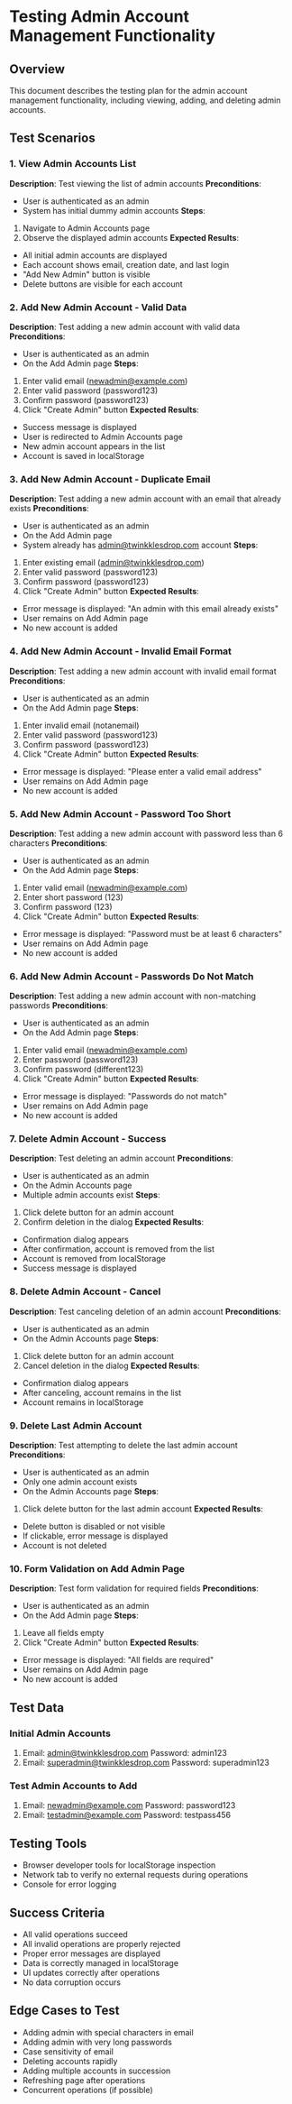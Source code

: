 # Testing Admin Account Management Functionality

## Overview
This document describes the testing plan for the admin account management functionality, including viewing, adding, and deleting admin accounts.

## Test Scenarios

### 1. View Admin Accounts List
**Description**: Test viewing the list of admin accounts
**Preconditions**: 
- User is authenticated as an admin
- System has initial dummy admin accounts
**Steps**:
1. Navigate to Admin Accounts page
2. Observe the displayed admin accounts
**Expected Results**:
- All initial admin accounts are displayed
- Each account shows email, creation date, and last login
- "Add New Admin" button is visible
- Delete buttons are visible for each account

### 2. Add New Admin Account - Valid Data
**Description**: Test adding a new admin account with valid data
**Preconditions**: 
- User is authenticated as an admin
- On the Add Admin page
**Steps**:
1. Enter valid email (newadmin@example.com)
2. Enter valid password (password123)
3. Confirm password (password123)
4. Click "Create Admin" button
**Expected Results**:
- Success message is displayed
- User is redirected to Admin Accounts page
- New admin account appears in the list
- Account is saved in localStorage

### 3. Add New Admin Account - Duplicate Email
**Description**: Test adding a new admin account with an email that already exists
**Preconditions**: 
- User is authenticated as an admin
- On the Add Admin page
- System already has admin@twinkklesdrop.com account
**Steps**:
1. Enter existing email (admin@twinkklesdrop.com)
2. Enter valid password (password123)
3. Confirm password (password123)
4. Click "Create Admin" button
**Expected Results**:
- Error message is displayed: "An admin with this email already exists"
- User remains on Add Admin page
- No new account is added

### 4. Add New Admin Account - Invalid Email Format
**Description**: Test adding a new admin account with invalid email format
**Preconditions**: 
- User is authenticated as an admin
- On the Add Admin page
**Steps**:
1. Enter invalid email (notanemail)
2. Enter valid password (password123)
3. Confirm password (password123)
4. Click "Create Admin" button
**Expected Results**:
- Error message is displayed: "Please enter a valid email address"
- User remains on Add Admin page
- No new account is added

### 5. Add New Admin Account - Password Too Short
**Description**: Test adding a new admin account with password less than 6 characters
**Preconditions**: 
- User is authenticated as an admin
- On the Add Admin page
**Steps**:
1. Enter valid email (newadmin@example.com)
2. Enter short password (123)
3. Confirm password (123)
4. Click "Create Admin" button
**Expected Results**:
- Error message is displayed: "Password must be at least 6 characters"
- User remains on Add Admin page
- No new account is added

### 6. Add New Admin Account - Passwords Do Not Match
**Description**: Test adding a new admin account with non-matching passwords
**Preconditions**: 
- User is authenticated as an admin
- On the Add Admin page
**Steps**:
1. Enter valid email (newadmin@example.com)
2. Enter password (password123)
3. Confirm password (different123)
4. Click "Create Admin" button
**Expected Results**:
- Error message is displayed: "Passwords do not match"
- User remains on Add Admin page
- No new account is added

### 7. Delete Admin Account - Success
**Description**: Test deleting an admin account
**Preconditions**: 
- User is authenticated as an admin
- On the Admin Accounts page
- Multiple admin accounts exist
**Steps**:
1. Click delete button for an admin account
2. Confirm deletion in the dialog
**Expected Results**:
- Confirmation dialog appears
- After confirmation, account is removed from the list
- Account is removed from localStorage
- Success message is displayed

### 8. Delete Admin Account - Cancel
**Description**: Test canceling deletion of an admin account
**Preconditions**: 
- User is authenticated as an admin
- On the Admin Accounts page
**Steps**:
1. Click delete button for an admin account
2. Cancel deletion in the dialog
**Expected Results**:
- Confirmation dialog appears
- After canceling, account remains in the list
- Account remains in localStorage

### 9. Delete Last Admin Account
**Description**: Test attempting to delete the last admin account
**Preconditions**: 
- User is authenticated as an admin
- Only one admin account exists
- On the Admin Accounts page
**Steps**:
1. Click delete button for the last admin account
**Expected Results**:
- Delete button is disabled or not visible
- If clickable, error message is displayed
- Account is not deleted

### 10. Form Validation on Add Admin Page
**Description**: Test form validation for required fields
**Preconditions**: 
- User is authenticated as an admin
- On the Add Admin page
**Steps**:
1. Leave all fields empty
2. Click "Create Admin" button
**Expected Results**:
- Error message is displayed: "All fields are required"
- User remains on Add Admin page
- No new account is added

## Test Data
### Initial Admin Accounts
1. Email: admin@twinkklesdrop.com
   Password: admin123
2. Email: superadmin@twinkklesdrop.com
   Password: superadmin123

### Test Admin Accounts to Add
1. Email: newadmin@example.com
   Password: password123
2. Email: testadmin@example.com
   Password: testpass456

## Testing Tools
- Browser developer tools for localStorage inspection
- Network tab to verify no external requests during operations
- Console for error logging

## Success Criteria
- All valid operations succeed
- All invalid operations are properly rejected
- Proper error messages are displayed
- Data is correctly managed in localStorage
- UI updates correctly after operations
- No data corruption occurs

## Edge Cases to Test
- Adding admin with special characters in email
- Adding admin with very long passwords
- Case sensitivity of email
- Deleting accounts rapidly
- Adding multiple accounts in succession
- Refreshing page after operations
- Concurrent operations (if possible)